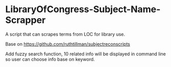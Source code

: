 # LibraryOfCongress-Subject-Name-Scrapper
A script that can scrapes terms from LOC for library use.

Base on  https://github.com/ruthtillman/subjectreconscripts

Add fuzzy search function, 10 related info will be displayed in command line so user can choose info base on keyword.
